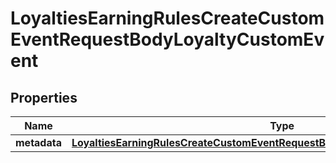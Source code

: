

# LoyaltiesEarningRulesCreateCustomEventRequestBodyLoyaltyCustomEvent


## Properties

| Name | Type | Description |
|------------ | ------------- | ------------- |
|**metadata** | [**LoyaltiesEarningRulesCreateCustomEventRequestBodyLoyaltyCustomEventMetadata**](LoyaltiesEarningRulesCreateCustomEventRequestBodyLoyaltyCustomEventMetadata.md) |  |



